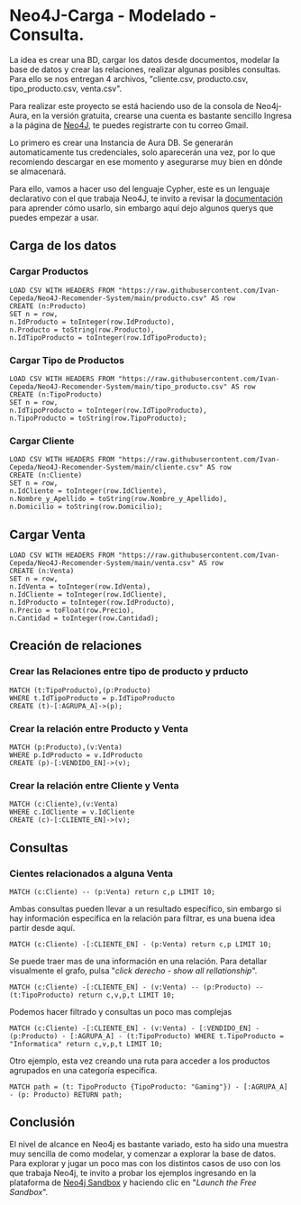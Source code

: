 # Neo4J-Carga - Modelado - Consulta.

La idea es crear una BD, cargar los datos desde documentos, modelar la base de datos y crear las relaciones, realizar algunas posibles consultas. Para ello se nos entregan 4 archivos, "cliente.csv, producto.csv, tipo_producto.csv, venta.csv".

Para realizar este proyecto se está haciendo uso de la consola de Neo4j-Aura, en la versión gratuita, crearse una cuenta es bastante sencillo
Ingresa a la página de [Neo4J](https://neo4j.com/cloud/platform/aura-graph-database/?ref=nav-get-started-cta), te puedes registrarte con tu correo Gmail.

Lo primero es crear una Instancia de Aura DB.
Se generarán automaticamente tus credenciales, solo aparecerán una vez, por lo que recomiendo descargar en ese momento y asegurarse muy bien en dónde se almacenará.

Para ello, vamos a hacer uso del lenguaje Cypher, este es un lenguaje declarativo con el que trabaja Neo4J, te invito a revisar la [documentación](https://neo4j.com/docs/cypher-manual/current/introduction/) para aprender cómo usarlo, sin embargo aquí dejo algunos querys que puedes empezar a usar.

## Carga de los datos

### Cargar Productos
````
LOAD CSV WITH HEADERS FROM "https://raw.githubusercontent.com/Ivan-Cepeda/Neo4J-Recomender-System/main/producto.csv" AS row
CREATE (n:Producto)
SET n = row,
n.IdProducto = toInteger(row.IdProducto),
n.Producto = toString(row.Producto), 
n.IdTipoProducto = toInteger(row.IdTipoProducto);
````
### Cargar Tipo de Productos
````
LOAD CSV WITH HEADERS FROM "https://raw.githubusercontent.com/Ivan-Cepeda/Neo4J-Recomender-System/main/tipo_producto.csv" AS row
CREATE (n:TipoProducto)
SET n = row,
n.IdTipoProducto = toInteger(row.IdTipoProducto),
n.TipoProducto = toString(row.TipoProducto);
````
### Cargar Cliente
````
LOAD CSV WITH HEADERS FROM "https://raw.githubusercontent.com/Ivan-Cepeda/Neo4J-Recomender-System/main/cliente.csv" AS row
CREATE (n:Cliente)
SET n = row,
n.IdCliente = toInteger(row.IdCliente),
n.Nombre_y_Apellido = toString(row.Nombre_y_Apellido),
n.Domicilio = toString(row.Domicilio);
````
## Cargar Venta
````
LOAD CSV WITH HEADERS FROM "https://raw.githubusercontent.com/Ivan-Cepeda/Neo4J-Recomender-System/main/venta.csv" AS row
CREATE (n:Venta)
SET n = row,
n.IdVenta = toInteger(row.IdVenta),
n.IdCliente = toInteger(row.IdCliente),
n.IdProducto = toInteger(row.IdProducto),
n.Precio = toFloat(row.Precio),
n.Cantidad = toInteger(row.Cantidad);
````
## Creación de relaciones
### Crear las Relaciones entre tipo de producto y prducto
````
MATCH (t:TipoProducto),(p:Producto)
WHERE t.IdTipoProducto = p.IdTipoProducto
CREATE (t)-[:AGRUPA_A]->(p);
````
### Crear la relación entre Producto y Venta
````
MATCH (p:Producto),(v:Venta)
WHERE p.IdProducto = v.IdProducto
CREATE (p)-[:VENDIDO_EN]->(v);
````
### Crear la relación entre Cliente y Venta
````
MATCH (c:Cliente),(v:Venta)
WHERE c.IdCliente = v.IdCliente
CREATE (c)-[:CLIENTE_EN]->(v);
````
## Consultas
### Cientes relacionados a alguna Venta
````
MATCH (c:Cliente) -- (p:Venta) return c,p LIMIT 10;
````
Ambas consultas pueden llevar a un resultado específico, sin embargo si hay información específica en la relación para filtrar, es una buena idea partir desde aquí.
````
MATCH (c:Cliente) -[:CLIENTE_EN] - (p:Venta) return c,p LIMIT 10;
````
Se puede traer mas de una información en una relación. Para detallar visualmente el grafo, pulsa "*click derecho - show all rellationship*".
````
MATCH (c:Cliente) -[:CLIENTE_EN] - (v:Venta) -- (p:Producto) -- (t:TipoProducto) return c,v,p,t LIMIT 10;
````
Podemos hacer filtrado y consultas un poco mas complejas
````
MATCH (c:Cliente) -[:CLIENTE_EN] - (v:Venta) - [:VENDIDO_EN] - (p:Producto) - [:AGRUPA_A] - (t:TipoProducto) WHERE t.TipoProducto = "Informatica" return c,v,p,t LIMIT 10;
````
Otro ejemplo, esta vez creando una ruta para acceder a los productos agrupados en una categoría específica.
````
MATCH path = (t: TipoProducto {TipoProducto: "Gaming"}) - [:AGRUPA_A] - (p: Producto) RETURN path;
````
## Conclusión
El nivel de alcance en Neo4j es bastante variado, esto ha sido una muestra muy sencilla de como modelar, y comenzar a explorar la base de datos. Para explorar y jugar un poco mas con los distintos casos de uso con los que trabaja Neo4j, te invito a probar los ejemplos ingresando en la plataforma de [Neo4j Sandbox](https://neo4j.com/sandbox/) y haciendo clic en "*Launch the Free Sandbox*". 